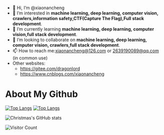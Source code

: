 
- 👋 Hi, I’m @xiaonancheng
- 👀 I’m interested in **machine learning, deep learning, computer vision, crawlers,information safety,CTF(Capture The Flag),Full stack development**.
- 🌱 I’m currently learning **machine learning, deep learning, computer vision,full stack development**.
- 💞️ I’m looking to collaborate on **machine learning, deep learning, computer vision, crawlers,full stack development**.
- 📫 How to reach me:xiaonancheng@126.com or 2639190089@qq.com (in common use)
- Other websites:
  - https://gitee.com/dragonlord
  - https://www.cnblogs.com/xiaonancheng
# About My Github


[![Top Langs](https://github-readme-stats.vercel.app/api/top-langs/?username=xiaonancheng)](https://github.com/xiaonancheng/github-readme-stats)
[![Top Langs](https://github-readme-stats.vercel.app/api/top-langs/?username=xiaonancheng&layout=compact)](https://github.com/xiaonancheng/github-readme-stats)

![Christmas's GitHub stats](https://github-readme-stats.vercel.app/api?username=xiaonancheng&show_icons=true&theme=tokyonight)

![Visitor Count](https://profile-counter.glitch.me/xiaonancheng/count.svg)
<!---
xiaonancheng/xiaonancheng is a ✨ special ✨ repository because its `README.md` (this file) appears on your GitHub profile.
You can click the Preview link to take a look at your changes.
--->

